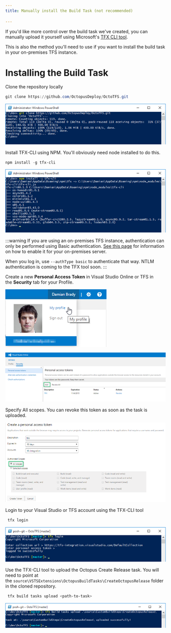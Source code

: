 ```yaml
---
title: Manually install the Build Task (not recommended)

---
```



If you'd like more control over the build task we've created, you can manually upload it yourself using Microsoft's [TFX CLI tool](https://github.com/Microsoft/tfs-cli).


This is also the method you'll need to use if you want to install the build task in your on-premises TFS instance.

# Installing the Build Task


Clone the repository locally

```powershell
git clone https://github.com/OctopusDeploy/OctoTFS.git
```


![](/docs/images/3048587/3278346.png)


Install TFX-CLI using NPM. You'll obviously need node installed to do this.

```powershell
npm install -g tfx-cli
```


![](/docs/images/3048587/3278347.png)

:::warning
If you are using an on-premises TFS instance, authentication can only be performed using Basic authentication. [See this page](https://github.com/Microsoft/tfs-cli/blob/master/docs/configureBasicAuth.md) for information on how to enable it for your on-premises server.


When you log in, use `--authType basic` to authenticate that way. NTLM authentication is coming to the TFX tool soon.
:::


Create a new **Personal Access Token** in Visual Studio Online or TFS in the **Security** tab for your Profile.


![](/docs/images/3048587/3278348.png)


![](/docs/images/3048587/3278349.png)


Specify All scopes. You can revoke this token as soon as the task is uploaded.


![](/docs/images/3048587/3278350.png)


Login to your Visual Studio or TFS account using the TFX-CLI tool

```powershell
 tfx login
```


![](/docs/images/3048587/3278375.png)


Use the TFX-CLI tool to upload the Octopus Create Release task. You will need to point at the `source\VSTSExtensions\OctopusBuildTasks\CreateOctopusRelease` folder in the cloned repository.

```powershell
 tfx build tasks upload <path-to-task>
```


![](/docs/images/3048587/3278376.png)
